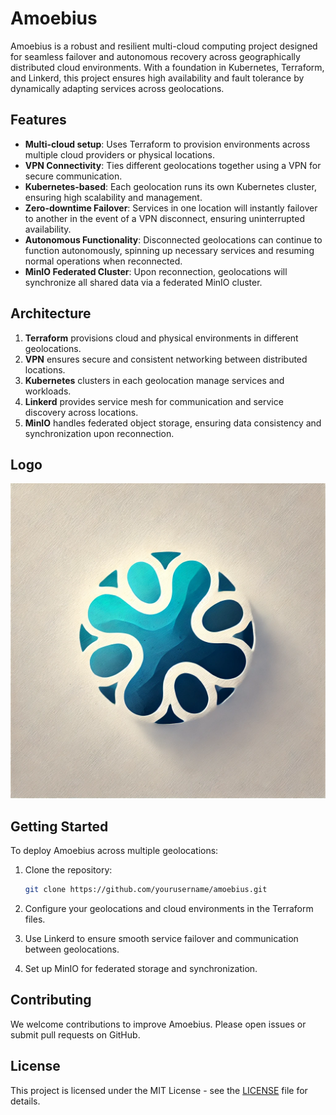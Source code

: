 
# Amoebius

Amoebius is a robust and resilient multi-cloud computing project designed for seamless failover and autonomous recovery across geographically distributed cloud environments. With a foundation in Kubernetes, Terraform, and Linkerd, this project ensures high availability and fault tolerance by dynamically adapting services across geolocations.

## Features

- **Multi-cloud setup**: Uses Terraform to provision environments across multiple cloud providers or physical locations.
- **VPN Connectivity**: Ties different geolocations together using a VPN for secure communication.
- **Kubernetes-based**: Each geolocation runs its own Kubernetes cluster, ensuring high scalability and management.
- **Zero-downtime Failover**: Services in one location will instantly failover to another in the event of a VPN disconnect, ensuring uninterrupted availability.
- **Autonomous Functionality**: Disconnected geolocations can continue to function autonomously, spinning up necessary services and resuming normal operations when reconnected.
- **MinIO Federated Cluster**: Upon reconnection, geolocations will synchronize all shared data via a federated MinIO cluster.

## Architecture

1. **Terraform** provisions cloud and physical environments in different geolocations.
2. **VPN** ensures secure and consistent networking between distributed locations.
3. **Kubernetes** clusters in each geolocation manage services and workloads.
4. **Linkerd** provides service mesh for communication and service discovery across locations.
5. **MinIO** handles federated object storage, ensuring data consistency and synchronization upon reconnection.

## Logo

![Amoebius Logo](icon.png)

## Getting Started

To deploy Amoebius across multiple geolocations:

1. Clone the repository:
   ```bash
   git clone https://github.com/yourusername/amoebius.git
   ```

2. Configure your geolocations and cloud environments in the Terraform files.

3. Use Linkerd to ensure smooth service failover and communication between geolocations.

4. Set up MinIO for federated storage and synchronization.

## Contributing

We welcome contributions to improve Amoebius. Please open issues or submit pull requests on GitHub.

## License

This project is licensed under the MIT License - see the [LICENSE](LICENSE) file for details.
